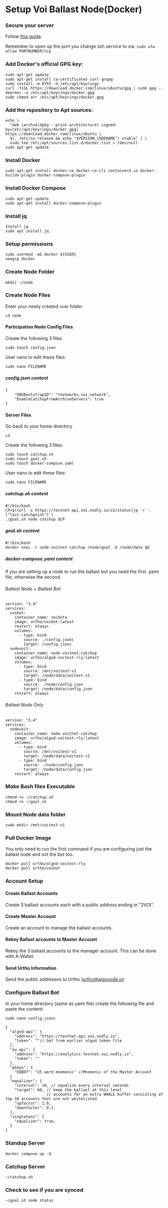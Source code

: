 

# Setup Voi Ballast Node(Docker)

### Secure your server
 Follow [this guide](https://help.ovhcloud.com/csm/en-gb-dedicated-servers-securing-server?id=kb_article_view&sysparm_article=KB0043969).

Remember to open up the port you change ssh service to via:
`sudo ufw allow PORTNUMBER/tcp`

### Add Docker's official GPG key:
```
sudo apt-get update
sudo apt-get install ca-certificates curl gnupg
sudo install -m 0755 -d /etc/apt/keyrings
curl -fsSL https://download.docker.com/linux/ubuntu/gpg | sudo gpg --dearmor -o /etc/apt/keyrings/docker.gpg
sudo chmod a+r /etc/apt/keyrings/docker.gpg
```
### Add the repository to Apt sources:
```
echo \
  "deb [arch=$(dpkg --print-architecture) signed-by=/etc/apt/keyrings/docker.gpg] https://download.docker.com/linux/ubuntu \
  $(. /etc/os-release && echo "$VERSION_CODENAME") stable" | \
  sudo tee /etc/apt/sources.list.d/docker.list > /dev/null
sudo apt-get update
```
### Install Docker
```
sudo apt-get install docker-ce docker-ce-cli containerd.io docker-buildx-plugin docker-compose-plugin
```
### Install Docker Compose
```
sudo apt-get update
sudo apt-get install docker-compose-plugin
```
### Install jq
```
Install jq
sudo apt install jq
```
### Setup permissions
```
sudo usermod -aG docker ${USER}
newgrp docker
```
### Create Node Folder
```
mkdir ~/node
```
### Create Node Files
Enter your newly created `node` folder.
```
cd node
```
#### Participation Node Config Files
Create the following 3 files:

```
sudo touch config.json
```
User nano to edit these files:
```
sudo nano FILENAME
```

##### config.json content

```
{
	"DNSBootstrapID": "<network>.voi.network",
	"EnableCatchupFromArchiveServers": true
}
```

#### Server Files
Go back to your home directory
```
cd
```
Create the following 3 files:
```
sudo touch catchup.sh
sudo touch goal.sh
sudo touch docker-compose.yaml
```
User nano to edit these files:
```
sudo nano FILENAME
```
##### catchup.sh content
```
#!/bin/bash
CP=$(curl -s https://testnet-api.voi.nodly.io/v2/status|jq -r '.["last-catchpoint"]')
./goal.sh node catchup $CP
```
##### goal.sh content
```
#!/bin/bash
docker exec -t node-voitnet-catchup /node/goal -d /node/data $@
```
##### docker-compose.yaml content

If you are setting up a node to run the ballast bot you need the first .yaml file, otherwise the second.

###### Ballast Node + Ballast Bot
```
version: "3.4"
services:
  voibot:
    container_name: voibota
    image: urtho/voibot:latest
    restart: always
    volumes:
      - type: bind
        source: ./config.jsonc
        target: /config.jsonc
  nodevoit:
    container_name: node-voitnet-catchup
    image: urtho/algod-voitest-rly:latest
    volumes:
      - type: bind
        source: /mnt/voitest-v1
        target: /node/data/voitest-v1
      - type: bind
        source: ./node/config.json
        target: /node/data/config.json
    restart: always
```

###### Ballast Node Only
```
version: "3.4"
services:
  nodevoit:
    container_name: node-voitnet-catchup
    image: urtho/algod-voitest-rly:latest
    volumes:
      - type: bind
        source: /mnt/voitest-v1
        target: /node/data/voitest-v1
      - type: bind
        source: ./node/config.json
        target: /node/data/config.json
    restart: always
```

### Make Bash files Executable
```
chmod +x ~/catchup.sh
chmod +x ~/goal.sh
```
### Mount Node data folder
```
sudo mkdir /mnt/voitest-v1
```
### Pull Docker Image
You only need to run the first command if you are configuring just the ballast node and not the bot too.
```
docker pull urtho/algod-voitest-rly
docker pull urtho/voibot
```
### Account Setup
#### Create Ballast Accounts
Create 3 ballast accounts each with a public address ending in "2VOI".
#### Create Master Account
Create an account to manage the ballast accounts. 
#### Rekey  Ballast accounts to Master Account
Rekey the 3 ballast accounts to the manager account. This can be done with A-Wallet.
#### Send Urtho Information
Send the public addresses to Urtho (urtho@algonode.io)

### Configure Ballast Bot
In your home directory (same as yaml file) create the following file and paste the content:

`sudo nano config.jsonc`

```
{
  "algod-api": {
    "address": "https://testnet-api.voi.nodly.io",
    "token": ""// Get from earlier algod.token file
  },
  "av-api": {
    "address": "https://analytics.testnet.voi.nodly.io",
    "token": ""
  },
  "pkeys": {
    "EQBOT": "25 word mnemonic" //Mnemonic of the Master Account
  }
  "equalizer": {
    "interval": 10, // equalize every interval seconds
    "target": 60, // keep the ballast at this level 
                  // accounts for an extra WHALE buffer consisting of top 10 accounts that are not whitelisted
    "upfactor": 1.0,
    "downfactor": 0.2,
  },
  "singletons": {
    "equalizer": true,
  }
}
```
### Standup Server
```
docker compose up -d
```
### Catchup Server
```
~/catchup.sh
```
### Check to see if you are synced
```
~/goal.sh node status
```
